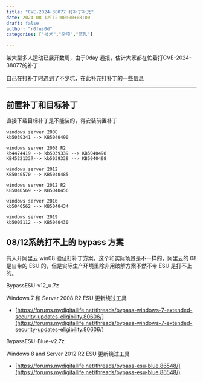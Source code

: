 ```yaml
---
title: "CVE-2024-38077 打补丁补充"
date: 2024-08-12T12:00:00+08:00
draft: false
author: "r0fus0d"
categories: ["技术","杂项","蓝队"]

---
```


某大型多人运动已展开数周，由于0day 通报，估计大家都在忙着打CVE-2024-38077的补丁

自己在打补丁时遇到了不少坑，在此补充打补丁的一些信息

<!--more-->

---

## 前置补丁和目标补丁

直接下载目标补丁是不能装的，得安装前置补丁
```
windows server 2008
kb5039341 --> KB5040490

windows server 2008 R2
kb4474419 --> kb5039339 --> KB5040498
KB4522133?--> kb5039339 --> KB5040498

windows server 2012
KB5040570 --> KB5040485

windows server 2012 R2
KB5040569 --> KB5040456

windows server 2016
kb5040562 --> KB5040434

windows server 2019
kb5005112 --> KB5040430
```

## 08/12系统打不上的 bypass 方案

有人开阿里云 win08 验证打补丁方案，这个和实际场景是不一样的，阿里云的 08 是自带的 ESU 的，但是实际生产环境里除非用破解方案不然不带 ESU 是打不上的。

BypassESU-v12_u.7z

Windows 7 和 Server 2008 R2 ESU 更新绕过工具

- [https://forums.mydigitallife.net/threads/bypass-windows-7-extended-security-updates-eligibility.80606/](https://forums.mydigitallife.net/threads/bypass-windows-7-extended-security-updates-eligibility.80606/)

BypassESU-Blue-v2.7z

Windows 8 and Server 2012 R2 ESU 更新绕过工具

- [https://forums.mydigitallife.net/threads/bypass-esu-blue.86548/](https://forums.mydigitallife.net/threads/bypass-esu-blue.86548/)
